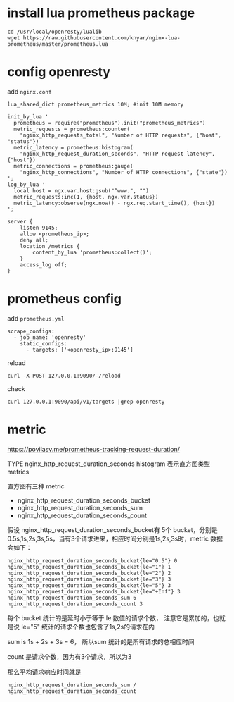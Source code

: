 # install lua prometheus package
```
cd /usr/local/openresty/lualib
wget https://raw.githubusercontent.com/knyar/nginx-lua-prometheus/master/prometheus.lua
```

# config openresty
add `nginx.conf`
```
lua_shared_dict prometheus_metrics 10M; #init 10M memory

init_by_lua '
  prometheus = require("prometheus").init("prometheus_metrics")
  metric_requests = prometheus:counter(
    "nginx_http_requests_total", "Number of HTTP requests", {"host", "status"})
  metric_latency = prometheus:histogram(
    "nginx_http_request_duration_seconds", "HTTP request latency", {"host"})
  metric_connections = prometheus:gauge(
    "nginx_http_connections", "Number of HTTP connections", {"state"})
';
log_by_lua '
  local host = ngx.var.host:gsub("^www.", "")
  metric_requests:inc(1, {host, ngx.var.status})
  metric_latency:observe(ngx.now() - ngx.req.start_time(), {host})
';

server {
    listen 9145;
    allow <prometheus_ip>;
    deny all;
    location /metrics {
        content_by_lua 'prometheus:collect()';
    }
    access_log off;
}
```

# prometheus config
add `prometheus.yml `
```
scrape_configs:
  - job_name: 'openresty'
    static_configs:
      - targets: ['<openresty_ip>:9145']
```
reload
```
curl -X POST 127.0.0.1:9090/-/reload
```
check
```
curl 127.0.0.1:9090/api/v1/targets |grep openresty
```

# metric
https://povilasv.me/prometheus-tracking-request-duration/

TYPE nginx_http_request_duration_seconds histogram 表示直方图类型 metrics

直方图有三种 metric
* nginx_http_request_duration_seconds_bucket
* nginx_http_request_duration_seconds_sum 
* nginx_http_request_duration_seconds_count

假设 nginx_http_request_duration_seconds_bucket有 5个 bucket，分别是 0.5s,1s,2s,3s,5s，当有3个请求进来，相应时间分别是1s,2s,3s时，metric 数据会如下：
```
nginx_http_request_duration_seconds_bucket{le="0.5"} 0
nginx_http_request_duration_seconds_bucket{le="1"} 1
nginx_http_request_duration_seconds_bucket{le="2"} 2
nginx_http_request_duration_seconds_bucket{le="3"} 3
nginx_http_request_duration_seconds_bucket{le="5"} 3
nginx_http_request_duration_seconds_bucket{le="+Inf"} 3
nginx_http_request_duration_seconds_sum 6
nginx_http_request_duration_seconds_count 3
```
每个 bucket 统计的是延时小于等于 le 数值的请求个数， 注意它是累加的，也就是说 le="5" 统计的请求个数也包含了1s,2s的请求在内

sum is 1s + 2s + 3s = 6， 所以sum 统计的是所有请求的总相应时间

count 是请求个数，因为有3个请求，所以为3

那么平均请求响应时间就是
```
nginx_http_request_duration_seconds_sum / nginx_http_request_duration_seconds_count
```